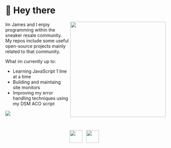 # 👋 Hey there

<img align="right" src="https://media1.tenor.com/images/ddf6b2471ad99885dabf777824955bcb/tenor.gif?itemid=9261965" height="300">



Im James and I enjoy programming within the sneaker resale community.
<br/>
My repos include some useful open-source projects mainly related to that community.


What im currently up to:
* Learning JavaScript 1 line at a time
* Building and maintaing site monitors
* Improving my error handling techniques using my DSM ACO script

<a href="https://wakatime.com"><img src="https://wakatime.com/share/@Clearclarencs/609f9d55-fc5c-4b1c-b39e-7c392332999a.png" /></a>

<br/>
<p align="center">
    <a href="mailto:info@jamesmbskipworth@gmail.com"><img height="40" src="https://img.icons8.com/fluent/480/000000/mail.png"></a>&nbsp;&nbsp;
    <a href="https://www.linkedin.com/in/james-skipworth-577578195/"><img height="40" src="https://img.icons8.com/color/480/000000/linkedin.png"></a>&nbsp;&nbsp; 
</p>
